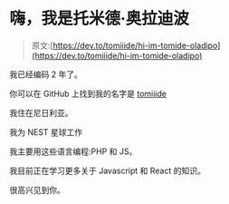 # 嗨，我是托米德·奥拉迪波

> 原文:[https://dev.to/tomiiide/hi-im-tomide-oladipo](https://dev.to/tomiiide/hi-im-tomide-oladipo)

我已经编码 2 年了。

你可以在 GitHub 上找到我的名字是 [tomiiide](https://github.com/tomiiide)

我住在尼日利亚。

我为 NEST 星球工作

我主要用这些语言编程:PHP 和 JS。

我目前正在学习更多关于 Javascript 和 React 的知识。

很高兴见到你。